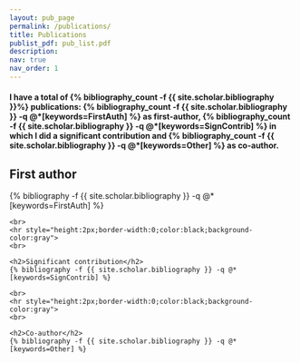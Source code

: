 ```yaml
---
layout: pub_page
permalink: /publications/
title: Publications
publist_pdf: pub_list.pdf
description:
nav: true
nav_order: 1
---
```


<!-- _pages/publications.md -->

<!-- Bibsearch Feature -->

<!-- {% include bib_search.liquid %} -->

#### I have a total of **{% bibliography_count -f {{ site.scholar.bibliography }}%}** publications: **{% bibliography_count -f {{ site.scholar.bibliography }} -q @*[keywords=FirstAuth] %}** as first-author, **{% bibliography_count -f {{ site.scholar.bibliography }} -q @*[keywords=SignContrib] %}** in which I did a significant contribution and **{% bibliography_count -f {{ site.scholar.bibliography }} -q @*[keywords=Other] %}** as co-author.

<div class="publications">
    <h2>First author</h2>
    {% bibliography -f {{ site.scholar.bibliography }} -q @*[keywords=FirstAuth] %}

    <br>
    <hr style="height:2px;border-width:0;color:black;background-color:gray">
    <br>

    <h2>Significant contribution</h2>
    {% bibliography -f {{ site.scholar.bibliography }} -q @*[keywords=SignContrib] %}

    <br>
    <hr style="height:2px;border-width:0;color:black;background-color:gray">
    <br>

    <h2>Co-author</h2>
    {% bibliography -f {{ site.scholar.bibliography }} -q @*[keywords=Other] %}

</div>
